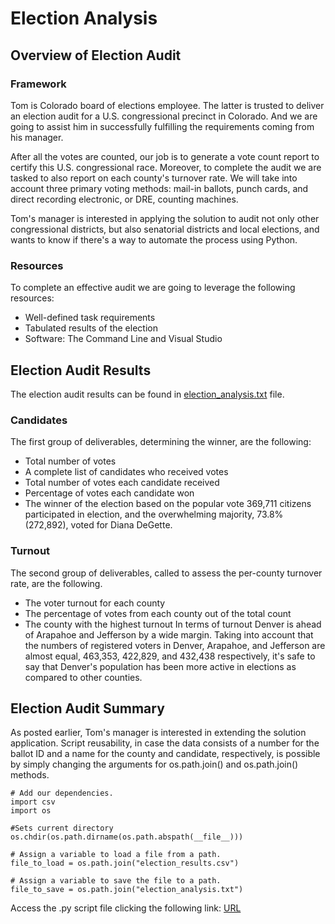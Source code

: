 # Election Analysis

## Overview of Election Audit
### Framework
Tom is Colorado board of elections employee. The latter is trusted to deliver an election audit for a U.S. congressional precinct in Colorado. And we are going to assist him in successfully fulfilling the requirements coming from his manager.

After all the votes are counted, our job is to generate a vote count report to certify this U.S. congressional race. Moreover, to complete the audit we are tasked to also report on each county's turnover rate. We will take into account three primary voting methods: mail-in ballots, punch cards, and direct recording electronic, or DRE, counting machines.

Tom's manager is interested in applying the solution to audit not only other congressional districts, but also senatorial districts and local elections, and wants to know if there's a way to automate the process using Python.

### Resources
To complete an effective audit we are going to leverage the following resources:
* Well-defined task requirements
* Tabulated results of the election 
* Software: The Command Line and Visual Studio

## Election Audit Results
The election audit results can be found in [election_analysis.txt](https://github.com/ArmineKhanan/Election_Analysis/blob/main/election_analysis.txt) file.
### Candidates
The first group of deliverables, determining the winner, are the following: 
* Total number of votes
* A complete list of candidates who received votes
* Total number of votes each candidate received
* Percentage of votes each candidate won
* The winner of the election based on the popular vote
369,711 citizens participated in election, and the overwhelming majority, 73.8% (272,892), voted for Diana DeGette.

### Turnout
The second group of deliverables, called to assess the per-county turnover rate, are the following.
* The voter turnout for each county
* The percentage of votes from each county out of the total count
* The county with the highest turnout
In terms of turnout Denver is ahead of Arapahoe and Jefferson by a wide margin. Taking into account that the numbers of registered voters in Denver, Arapahoe, and Jefferson are almost equal, 463,353, 422,829, and 432,438 respectively, it's safe to say that Denver's population has been more active in elections as compared to other counties.

## Election Audit Summary
As posted earlier, Tom's manager is interested in extending the solution application. Script reusability, in case the data consists of a number for the ballot ID and a name for the county and candidate, respectively, is possible by simply changing the arguments for os.path.join() and os.path.join() methods.
```
# Add our dependencies.
import csv
import os

#Sets current directory
os.chdir(os.path.dirname(os.path.abspath(__file__)))

# Assign a variable to load a file from a path.
file_to_load = os.path.join("election_results.csv")

# Assign a variable to save the file to a path.
file_to_save = os.path.join("election_analysis.txt")

```
Access the .py script file clicking the following link: [URL](https://github.com/ArmineKhanan/Election_Analysis/blob/main/PyPoll_Challenge.py)
